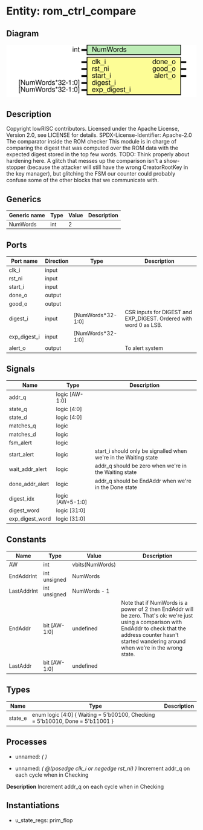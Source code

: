 # Entity: rom_ctrl_compare
## Diagram
![Diagram](rom_ctrl_compare.svg "Diagram")
## Description
Copyright lowRISC contributors.
 Licensed under the Apache License, Version 2.0, see LICENSE for details.
 SPDX-License-Identifier: Apache-2.0
 The comparator inside the ROM checker
 This module is in charge of comparing the digest that was computed over the ROM data with the
 expected digest stored in the top few words.
 TODO: Think properly about hardening here. A glitch that messes up the comparison isn't a
       show-stopper (because the attacker will still have the wrong CreatorRootKey in the key
       manager), but glitching the FSM our counter could probably confuse some of the other blocks
       that we communicate with.
 
## Generics
| Generic name | Type | Value | Description |
| ------------ | ---- | ----- | ----------- |
| NumWords     | int  | 2     |             |
## Ports
| Port name    | Direction | Type              | Description                                                       |
| ------------ | --------- | ----------------- | ----------------------------------------------------------------- |
| clk_i        | input     |                   |                                                                   |
| rst_ni       | input     |                   |                                                                   |
| start_i      | input     |                   |                                                                   |
| done_o       | output    |                   |                                                                   |
| good_o       | output    |                   |                                                                   |
| digest_i     | input     | [NumWords*32-1:0] | CSR inputs for DIGEST and EXP_DIGEST. Ordered with word 0 as LSB. |
| exp_digest_i | input     | [NumWords*32-1:0] |                                                                   |
| alert_o      | output    |                   | To alert system                                                   |
## Signals
| Name            | Type             | Description                                                       |
| --------------- | ---------------- | ----------------------------------------------------------------- |
| addr_q          | logic [AW-1:0]   |                                                                   |
| state_q         | logic [4:0]      |                                                                   |
| state_d         | logic [4:0]      |                                                                   |
| matches_q       | logic            |                                                                   |
| matches_d       | logic            |                                                                   |
| fsm_alert       | logic            |                                                                   |
| start_alert     | logic            | start_i should only be signalled when we're in the Waiting state  |
| wait_addr_alert | logic            | addr_q should be zero when we're in the Waiting state             |
| done_addr_alert | logic            | addr_q should be EndAddr when we're in the Done state             |
| digest_idx      | logic [AW+5-1:0] |                                                                   |
| digest_word     | logic [31:0]     |                                                                   |
| exp_digest_word | logic [31:0]     |                                                                   |
## Constants
| Name        | Type         | Value           | Description                                                                                                                                                                                                              |
| ----------- | ------------ | --------------- | ------------------------------------------------------------------------------------------------------------------------------------------------------------------------------------------------------------------------ |
| AW          | int          | vbits(NumWords) |                                                                                                                                                                                                                          |
| EndAddrInt  | int unsigned | NumWords        |                                                                                                                                                                                                                          |
| LastAddrInt | int unsigned | NumWords - 1    |                                                                                                                                                                                                                          |
| EndAddr     | bit [AW-1:0] | undefined       | Note that if NumWords is a power of 2 then EndAddr will be zero. That's ok: we're just using a comparison with EndAddr to check that the address counter hasn't started wandering around when we're in the wrong state.  |
| LastAddr    | bit [AW-1:0] | undefined       |                                                                                                                                                                                                                          |
## Types
| Name    | Type                                                                                             | Description |
| ------- | ------------------------------------------------------------------------------------------------ | ----------- |
| state_e | enum logic [4:0] {     Waiting  = 5'b00100,     Checking = 5'b10010,     Done     = 5'b11001   } |             |
## Processes
- unnamed: _(  )_

- unnamed: _( @(posedge clk_i or negedge rst_ni) )_
Increment addr_q on each cycle when in Checking

**Description**
Increment addr_q on each cycle when in Checking

## Instantiations
- u_state_regs: prim_flop
